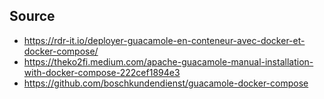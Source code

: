 

## Source

* https://rdr-it.io/deployer-guacamole-en-conteneur-avec-docker-et-docker-compose/
* https://theko2fi.medium.com/apache-guacamole-manual-installation-with-docker-compose-222cef1894e3
* https://github.com/boschkundendienst/guacamole-docker-compose
